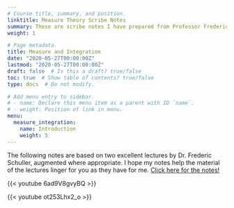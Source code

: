 ```yaml
---
# Course title, summary, and position.
linktitle: Measure Theory Scribe Notes
summary: These are scribe notes I have prepared from Professor Frederic Schuller's lectures on measure and integration.
weight: 1

# Page metadata.
title: Measure and Integration
date: "2020-05-27T00:00:00Z"
lastmod: "2020-05-27T00:00:00Z"
draft: false  # Is this a draft? true/false
toc: true  # Show table of contents? true/false
type: docs  # Do not modify.

# Add menu entry to sidebar.
# - name: Declare this menu item as a parent with ID `name`.
# - weight: Position of link in menu.
menu:
  measure_integration:
    name: Introduction
    weight: 5
---
```


The following notes are based on two excellent lectures by Dr. Frederic Schuller, augmented where appropriate.  I hope my notes help the material of the lectures linger for you as they have for me.  [Click here for the notes!](https://michaelbigelow.com/notes/measure_integration/general-measure-spaces/)


{{< youtube 6ad9V8gvyBQ >}}



{{< youtube ot253Lhx2_o >}}


